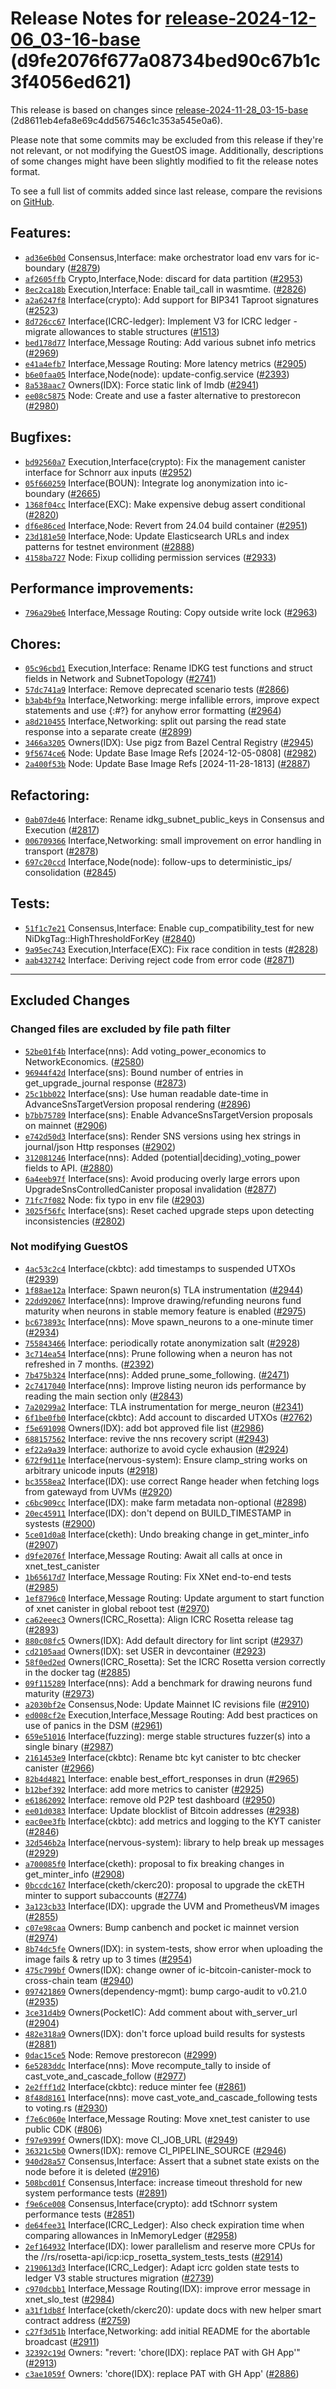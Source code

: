 Release Notes for [**release\-2024\-12\-06\_03\-16\-base**](https://github.com/dfinity/ic/tree/release-2024-12-06_03-16-base) (d9fe2076f677a08734bed90c67b1c3f4056ed621\)
=========================================================================================================================================================================

This release is based on changes since [release\-2024\-11\-28\_03\-15\-base](https://dashboard.internetcomputer.org/release/2d8611eb4efa8e69c4dd567546c1c353a545e0a6) (2d8611eb4efa8e69c4dd567546c1c353a545e0a6\).

Please note that some commits may be excluded from this release if they're not relevant, or not modifying the GuestOS image. Additionally, descriptions of some changes might have been slightly modified to fit the release notes format.

To see a full list of commits added since last release, compare the revisions on [GitHub](https://github.com/dfinity/ic/compare/release-2024-11-28_03-15-base...release-2024-12-06_03-16-base).

Features:
---------

* [`ad36e6b0d`](https://github.com/dfinity/ic/commit/ad36e6b0d) Consensus,Interface: make orchestrator load env vars for ic\-boundary ([\#2879](https://github.com/dfinity/ic/pull/2879))
* [`af2605ffb`](https://github.com/dfinity/ic/commit/af2605ffb) Crypto,Interface,Node: discard for data partition ([\#2953](https://github.com/dfinity/ic/pull/2953))
* [`8ec2ca18b`](https://github.com/dfinity/ic/commit/8ec2ca18b) Execution,Interface: Enable tail\_call in wasmtime. ([\#2826](https://github.com/dfinity/ic/pull/2826))
* [`a2a6247f8`](https://github.com/dfinity/ic/commit/a2a6247f8) Interface(crypto): Add support for BIP341 Taproot signatures ([\#2523](https://github.com/dfinity/ic/pull/2523))
* [`8d726cc67`](https://github.com/dfinity/ic/commit/8d726cc67) Interface(ICRC\-ledger): Implement V3 for ICRC ledger \- migrate allowances to stable structures ([\#1513](https://github.com/dfinity/ic/pull/1513))
* [`bed178d77`](https://github.com/dfinity/ic/commit/bed178d77) Interface,Message Routing: Add various subnet info metrics ([\#2969](https://github.com/dfinity/ic/pull/2969))
* [`e41a4efb7`](https://github.com/dfinity/ic/commit/e41a4efb7) Interface,Message Routing: More latency metrics ([\#2905](https://github.com/dfinity/ic/pull/2905))
* [`b6e0faa05`](https://github.com/dfinity/ic/commit/b6e0faa05) Interface,Node(node): update\-config.service ([\#2393](https://github.com/dfinity/ic/pull/2393))
* [`8a538aac7`](https://github.com/dfinity/ic/commit/8a538aac7) Owners(IDX): Force static link of lmdb ([\#2941](https://github.com/dfinity/ic/pull/2941))
* [`ee08c5875`](https://github.com/dfinity/ic/commit/ee08c5875) Node: Create and use a faster alternative to prestorecon ([\#2980](https://github.com/dfinity/ic/pull/2980))

Bugfixes:
---------

* [`bd92560a7`](https://github.com/dfinity/ic/commit/bd92560a7) Execution,Interface(crypto): Fix the management canister interface for Schnorr aux inputs ([\#2952](https://github.com/dfinity/ic/pull/2952))
* [`05f660259`](https://github.com/dfinity/ic/commit/05f660259) Interface(BOUN): Integrate log anonymization into ic\-boundary ([\#2665](https://github.com/dfinity/ic/pull/2665))
* [`1368f04cc`](https://github.com/dfinity/ic/commit/1368f04cc) Interface(EXC): Make expensive debug assert conditional ([\#2820](https://github.com/dfinity/ic/pull/2820))
* [`df6e86ced`](https://github.com/dfinity/ic/commit/df6e86ced) Interface,Node: Revert from 24\.04 build container ([\#2951](https://github.com/dfinity/ic/pull/2951))
* [`23d181e50`](https://github.com/dfinity/ic/commit/23d181e50) Interface,Node: Update Elasticsearch URLs and index patterns for testnet environment ([\#2888](https://github.com/dfinity/ic/pull/2888))
* [`4158ba727`](https://github.com/dfinity/ic/commit/4158ba727) Node: Fixup colliding permission services ([\#2933](https://github.com/dfinity/ic/pull/2933))

Performance improvements:
-------------------------

* [`796a29be6`](https://github.com/dfinity/ic/commit/796a29be6) Interface,Message Routing: Copy outside write lock ([\#2963](https://github.com/dfinity/ic/pull/2963))

Chores:
-------

* [`05c96cbd1`](https://github.com/dfinity/ic/commit/05c96cbd1) Execution,Interface: Rename IDKG test functions and struct fields in Network and SubnetTopology ([\#2741](https://github.com/dfinity/ic/pull/2741))
* [`57dc741a9`](https://github.com/dfinity/ic/commit/57dc741a9) Interface: Remove deprecated scenario tests ([\#2866](https://github.com/dfinity/ic/pull/2866))
* [`b3ab4bf9a`](https://github.com/dfinity/ic/commit/b3ab4bf9a) Interface,Networking: merge infallible errors, improve expect statements and use {:\#?} for anyhow error formatting ([\#2964](https://github.com/dfinity/ic/pull/2964))
* [`a8d210455`](https://github.com/dfinity/ic/commit/a8d210455) Interface,Networking: split out parsing the read state response into a separate create ([\#2899](https://github.com/dfinity/ic/pull/2899))
* [`3466a3205`](https://github.com/dfinity/ic/commit/3466a3205) Owners(IDX): Use pigz from Bazel Central Registry ([\#2945](https://github.com/dfinity/ic/pull/2945))
* [`9f5674ce6`](https://github.com/dfinity/ic/commit/9f5674ce6) Node: Update Base Image Refs \[2024\-12\-05\-0808] ([\#2982](https://github.com/dfinity/ic/pull/2982))
* [`2a400f53b`](https://github.com/dfinity/ic/commit/2a400f53b) Node: Update Base Image Refs \[2024\-11\-28\-1813] ([\#2887](https://github.com/dfinity/ic/pull/2887))

Refactoring:
------------

* [`0ab07de46`](https://github.com/dfinity/ic/commit/0ab07de46) Interface: Rename idkg\_subnet\_public\_keys in Consensus and Execution ([\#2817](https://github.com/dfinity/ic/pull/2817))
* [`006709366`](https://github.com/dfinity/ic/commit/006709366) Interface,Networking: small improvement on error handling in transport ([\#2878](https://github.com/dfinity/ic/pull/2878))
* [`697c20ccd`](https://github.com/dfinity/ic/commit/697c20ccd) Interface,Node(node): follow\-ups to deterministic\_ips/ consolidation ([\#2845](https://github.com/dfinity/ic/pull/2845))

Tests:
------

* [`51f1c7e21`](https://github.com/dfinity/ic/commit/51f1c7e21) Consensus,Interface: Enable cup\_compatibility\_test for new NiDkgTag::HighThresholdForKey ([\#2840](https://github.com/dfinity/ic/pull/2840))
* [`9a95ec743`](https://github.com/dfinity/ic/commit/9a95ec743) Execution,Interface(EXC): Fix race condition in tests ([\#2828](https://github.com/dfinity/ic/pull/2828))
* [`aab432742`](https://github.com/dfinity/ic/commit/aab432742) Interface: Deriving reject code from error code ([\#2871](https://github.com/dfinity/ic/pull/2871))

-------------------------------------------

## Excluded Changes

### Changed files are excluded by file path filter
* [`52be01f4b`](https://github.com/dfinity/ic/commit/52be01f4b) Interface(nns): Add voting\_power\_economics to NetworkEconomics. ([\#2580](https://github.com/dfinity/ic/pull/2580))
* [`96944f42d`](https://github.com/dfinity/ic/commit/96944f42d) Interface(sns): Bound number of entries in get\_upgrade\_journal response ([\#2873](https://github.com/dfinity/ic/pull/2873))
* [`25c1bb022`](https://github.com/dfinity/ic/commit/25c1bb022) Interface(sns): Use human readable date\-time in AdvanceSnsTargetVersion proposal rendering ([\#2896](https://github.com/dfinity/ic/pull/2896))
* [`b7bb75789`](https://github.com/dfinity/ic/commit/b7bb75789) Interface(sns): Enable AdvanceSnsTargetVersion proposals on mainnet ([\#2906](https://github.com/dfinity/ic/pull/2906))
* [`e742d50d3`](https://github.com/dfinity/ic/commit/e742d50d3) Interface(sns): Render SNS versions using hex strings in journal/json Http responses ([\#2902](https://github.com/dfinity/ic/pull/2902))
* [`312081246`](https://github.com/dfinity/ic/commit/312081246) Interface(nns): Added (potential\|deciding)\_voting\_power fields to API. ([\#2880](https://github.com/dfinity/ic/pull/2880))
* [`6a4eeb97f`](https://github.com/dfinity/ic/commit/6a4eeb97f) Interface(sns): Avoid producing overly large errors upon UpgradeSnsControlledCanister proposal invalidation ([\#2877](https://github.com/dfinity/ic/pull/2877))
* [`71fc7f082`](https://github.com/dfinity/ic/commit/71fc7f082) Node: fix typo in env file ([\#2903](https://github.com/dfinity/ic/pull/2903))
* [`3025f56fc`](https://github.com/dfinity/ic/commit/3025f56fc) Interface(sns): Reset cached upgrade steps upon detecting inconsistencies ([\#2802](https://github.com/dfinity/ic/pull/2802))

### Not modifying GuestOS
* [`4ac53c2c4`](https://github.com/dfinity/ic/commit/4ac53c2c4) Interface(ckbtc): add timestamps to suspended UTXOs ([\#2939](https://github.com/dfinity/ic/pull/2939))
* [`1f88ae12a`](https://github.com/dfinity/ic/commit/1f88ae12a) Interface: Spawn neuron(s) TLA instrumentation ([\#2944](https://github.com/dfinity/ic/pull/2944))
* [`22dd92067`](https://github.com/dfinity/ic/commit/22dd92067) Interface(nns): Improve drawing/refunding neurons fund maturity when neurons in stable memory feature is enabled ([\#2975](https://github.com/dfinity/ic/pull/2975))
* [`bc673893c`](https://github.com/dfinity/ic/commit/bc673893c) Interface(nns): Move spawn\_neurons to a one\-minute timer ([\#2934](https://github.com/dfinity/ic/pull/2934))
* [`755843466`](https://github.com/dfinity/ic/commit/755843466) Interface: periodically rotate anonymization salt ([\#2928](https://github.com/dfinity/ic/pull/2928))
* [`3c714ea54`](https://github.com/dfinity/ic/commit/3c714ea54) Interface(nns): Prune following when a neuron has not refreshed in 7 months. ([\#2392](https://github.com/dfinity/ic/pull/2392))
* [`7b475b324`](https://github.com/dfinity/ic/commit/7b475b324) Interface(nns): Added prune\_some\_following. ([\#2471](https://github.com/dfinity/ic/pull/2471))
* [`2c7417040`](https://github.com/dfinity/ic/commit/2c7417040) Interface(nns): Improve listing neuron ids performance by reading the main section only ([\#2843](https://github.com/dfinity/ic/pull/2843))
* [`7a20299a2`](https://github.com/dfinity/ic/commit/7a20299a2) Interface: TLA instrumentation for merge\_neuron ([\#2341](https://github.com/dfinity/ic/pull/2341))
* [`6f1be0fb0`](https://github.com/dfinity/ic/commit/6f1be0fb0) Interface(ckbtc): Add account to discarded UTXOs ([\#2762](https://github.com/dfinity/ic/pull/2762))
* [`f5e691098`](https://github.com/dfinity/ic/commit/f5e691098) Owners(IDX): add bot approved file list ([\#2986](https://github.com/dfinity/ic/pull/2986))
* [`688157562`](https://github.com/dfinity/ic/commit/688157562) Interface: revive the nns recovery script ([\#2943](https://github.com/dfinity/ic/pull/2943))
* [`ef22a9a39`](https://github.com/dfinity/ic/commit/ef22a9a39) Interface: authorize to avoid cycle exhausion ([\#2924](https://github.com/dfinity/ic/pull/2924))
* [`672f9d11e`](https://github.com/dfinity/ic/commit/672f9d11e) Interface(nervous\-system): Ensure clamp\_string works on arbitrary unicode inputs ([\#2918](https://github.com/dfinity/ic/pull/2918))
* [`bc3558ea2`](https://github.com/dfinity/ic/commit/bc3558ea2) Interface(IDX): use correct Range header when fetching logs from gatewayd from UVMs ([\#2920](https://github.com/dfinity/ic/pull/2920))
* [`c6bc909cc`](https://github.com/dfinity/ic/commit/c6bc909cc) Interface(IDX): make farm metadata non\-optional ([\#2898](https://github.com/dfinity/ic/pull/2898))
* [`20ec45911`](https://github.com/dfinity/ic/commit/20ec45911) Interface(IDX): don't depend on BUILD\_TIMESTAMP in systests ([\#2900](https://github.com/dfinity/ic/pull/2900))
* [`5ce01d0a8`](https://github.com/dfinity/ic/commit/5ce01d0a8) Interface(cketh): Undo breaking change in get\_minter\_info ([\#2907](https://github.com/dfinity/ic/pull/2907))
* [`d9fe2076f`](https://github.com/dfinity/ic/commit/d9fe2076f) Interface,Message Routing: Await all calls at once in xnet\_test\_canister
* [`1b65617d7`](https://github.com/dfinity/ic/commit/1b65617d7) Interface,Message Routing: Fix XNet end\-to\-end tests ([\#2985](https://github.com/dfinity/ic/pull/2985))
* [`1ef8796c0`](https://github.com/dfinity/ic/commit/1ef8796c0) Interface,Message Routing: Update argument to start function of xnet canister in global reboot test ([\#2970](https://github.com/dfinity/ic/pull/2970))
* [`ca62eeec3`](https://github.com/dfinity/ic/commit/ca62eeec3) Owners(ICRC\_Rosetta): Align ICRC Rosetta release tag ([\#2893](https://github.com/dfinity/ic/pull/2893))
* [`880c08fc5`](https://github.com/dfinity/ic/commit/880c08fc5) Owners(IDX): Add default directory for lint script ([\#2937](https://github.com/dfinity/ic/pull/2937))
* [`cd2105aad`](https://github.com/dfinity/ic/commit/cd2105aad) Owners(IDX): set USER in devcontainer ([\#2923](https://github.com/dfinity/ic/pull/2923))
* [`58f0ed2ed`](https://github.com/dfinity/ic/commit/58f0ed2ed) Owners(ICRC\_Rosetta): Set the ICRC Rosetta version correctly in the docker tag ([\#2885](https://github.com/dfinity/ic/pull/2885))
* [`09f115289`](https://github.com/dfinity/ic/commit/09f115289) Interface(nns): Add a benchmark for drawing neurons fund maturity ([\#2973](https://github.com/dfinity/ic/pull/2973))
* [`a2030bf2e`](https://github.com/dfinity/ic/commit/a2030bf2e) Consensus,Node: Update Mainnet IC revisions file ([\#2910](https://github.com/dfinity/ic/pull/2910))
* [`ed008cf2e`](https://github.com/dfinity/ic/commit/ed008cf2e) Execution,Interface,Message Routing: Add best practices on use of panics in the DSM ([\#2961](https://github.com/dfinity/ic/pull/2961))
* [`659e51016`](https://github.com/dfinity/ic/commit/659e51016) Interface(fuzzing): merge stable structures fuzzer(s) into a single binary ([\#2987](https://github.com/dfinity/ic/pull/2987))
* [`2161453e9`](https://github.com/dfinity/ic/commit/2161453e9) Interface(ckbtc): Rename btc kyt canister to btc checker canister ([\#2966](https://github.com/dfinity/ic/pull/2966))
* [`82b4d4821`](https://github.com/dfinity/ic/commit/82b4d4821) Interface: enable best\_effort\_responses in drun ([\#2965](https://github.com/dfinity/ic/pull/2965))
* [`b12bef392`](https://github.com/dfinity/ic/commit/b12bef392) Interface: add more metrics to canister ([\#2925](https://github.com/dfinity/ic/pull/2925))
* [`e61862092`](https://github.com/dfinity/ic/commit/e61862092) Interface: remove old P2P test dashboard ([\#2950](https://github.com/dfinity/ic/pull/2950))
* [`ee01d0383`](https://github.com/dfinity/ic/commit/ee01d0383) Interface: Update blocklist of Bitcoin addresses ([\#2938](https://github.com/dfinity/ic/pull/2938))
* [`eac0ee3fb`](https://github.com/dfinity/ic/commit/eac0ee3fb) Interface(ckbtc): add metrics and logging to the KYT canister ([\#2846](https://github.com/dfinity/ic/pull/2846))
* [`32d546b2a`](https://github.com/dfinity/ic/commit/32d546b2a) Interface(nervous\-system): library to help break up messages ([\#2929](https://github.com/dfinity/ic/pull/2929))
* [`a700085f0`](https://github.com/dfinity/ic/commit/a700085f0) Interface(cketh): proposal to fix breaking changes in get\_minter\_info ([\#2908](https://github.com/dfinity/ic/pull/2908))
* [`0bccdc167`](https://github.com/dfinity/ic/commit/0bccdc167) Interface(cketh/ckerc20\): proposal to upgrade the ckETH minter to support subaccounts ([\#2774](https://github.com/dfinity/ic/pull/2774))
* [`3a123cb33`](https://github.com/dfinity/ic/commit/3a123cb33) Interface(IDX): upgrade the UVM and PrometheusVM images ([\#2855](https://github.com/dfinity/ic/pull/2855))
* [`c07e98caa`](https://github.com/dfinity/ic/commit/c07e98caa) Owners: Bump canbench and pocket ic mainnet version ([\#2974](https://github.com/dfinity/ic/pull/2974))
* [`8b74dc5fe`](https://github.com/dfinity/ic/commit/8b74dc5fe) Owners(IDX): in system\-tests, show error when uploading the image fails \& retry up to 3 times ([\#2954](https://github.com/dfinity/ic/pull/2954))
* [`475c799bf`](https://github.com/dfinity/ic/commit/475c799bf) Owners(IDX): change owner of ic\-bitcoin\-canister\-mock to cross\-chain team ([\#2940](https://github.com/dfinity/ic/pull/2940))
* [`097421869`](https://github.com/dfinity/ic/commit/097421869) Owners(dependency\-mgmt): bump cargo\-audit to v0\.21\.0 ([\#2935](https://github.com/dfinity/ic/pull/2935))
* [`3ce31d4b9`](https://github.com/dfinity/ic/commit/3ce31d4b9) Owners(PocketIC): Add comment about with\_server\_url ([\#2904](https://github.com/dfinity/ic/pull/2904))
* [`482e318a9`](https://github.com/dfinity/ic/commit/482e318a9) Owners(IDX): don't force upload build results for systests ([\#2881](https://github.com/dfinity/ic/pull/2881))
* [`0dac15ce5`](https://github.com/dfinity/ic/commit/0dac15ce5) Node: Remove prestorecon ([\#2999](https://github.com/dfinity/ic/pull/2999))
* [`6e5283ddc`](https://github.com/dfinity/ic/commit/6e5283ddc) Interface(nns): Move recompute\_tally to inside of cast\_vote\_and\_cascade\_follow ([\#2977](https://github.com/dfinity/ic/pull/2977))
* [`2e2fff1d2`](https://github.com/dfinity/ic/commit/2e2fff1d2) Interface(ckbtc): reduce minter fee ([\#2861](https://github.com/dfinity/ic/pull/2861))
* [`8f48d8161`](https://github.com/dfinity/ic/commit/8f48d8161) Interface(nns): move cast\_vote\_and\_cascade\_following tests to voting.rs ([\#2930](https://github.com/dfinity/ic/pull/2930))
* [`f7e6c060e`](https://github.com/dfinity/ic/commit/f7e6c060e) Interface,Message Routing: Move xnet\_test canister to use public CDK ([\#806](https://github.com/dfinity/ic/pull/806))
* [`f97e9399f`](https://github.com/dfinity/ic/commit/f97e9399f) Owners(IDX): move CI\_JOB\_URL ([\#2949](https://github.com/dfinity/ic/pull/2949))
* [`36321c5b0`](https://github.com/dfinity/ic/commit/36321c5b0) Owners(IDX): remove CI\_PIPELINE\_SOURCE ([\#2946](https://github.com/dfinity/ic/pull/2946))
* [`940d28a57`](https://github.com/dfinity/ic/commit/940d28a57) Consensus,Interface: Assert that a subnet state exists on the node before it is deleted ([\#2916](https://github.com/dfinity/ic/pull/2916))
* [`508bcd01f`](https://github.com/dfinity/ic/commit/508bcd01f) Consensus,Interface: increase timeout threshold for new system performance tests ([\#2891](https://github.com/dfinity/ic/pull/2891))
* [`f9e6ce008`](https://github.com/dfinity/ic/commit/f9e6ce008) Consensus,Interface(crypto): add tSchnorr system performance tests ([\#2851](https://github.com/dfinity/ic/pull/2851))
* [`de64fee31`](https://github.com/dfinity/ic/commit/de64fee31) Interface(ICRC\_Ledger): Also check expiration time when comparing allowances in InMemoryLedger ([\#2958](https://github.com/dfinity/ic/pull/2958))
* [`2ef164932`](https://github.com/dfinity/ic/commit/2ef164932) Interface(IDX): lower parallelism and reserve more CPUs for the //rs/rosetta\-api/icp:icp\_rosetta\_system\_tests\_tests ([\#2914](https://github.com/dfinity/ic/pull/2914))
* [`2190613d3`](https://github.com/dfinity/ic/commit/2190613d3) Interface(ICRC\_Ledger): Adapt icrc golden state tests to ledger V3 stable structures migration ([\#2739](https://github.com/dfinity/ic/pull/2739))
* [`c970dcbb1`](https://github.com/dfinity/ic/commit/c970dcbb1) Interface,Message Routing(IDX): improve error message in xnet\_slo\_test ([\#2984](https://github.com/dfinity/ic/pull/2984))
* [`a31f1db8f`](https://github.com/dfinity/ic/commit/a31f1db8f) Interface(cketh/ckerc20\): update docs with new helper smart contract address ([\#2759](https://github.com/dfinity/ic/pull/2759))
* [`c27f3d51b`](https://github.com/dfinity/ic/commit/c27f3d51b) Interface,Networking: add initial README for the abortable broadcast ([\#2911](https://github.com/dfinity/ic/pull/2911))
* [`32392c19d`](https://github.com/dfinity/ic/commit/32392c19d) Owners: "revert: 'chore(IDX): replace PAT with GH App'" ([\#2913](https://github.com/dfinity/ic/pull/2913))
* [`c3ae1059f`](https://github.com/dfinity/ic/commit/c3ae1059f) Owners: 'chore(IDX): replace PAT with GH App' ([\#2886](https://github.com/dfinity/ic/pull/2886))
